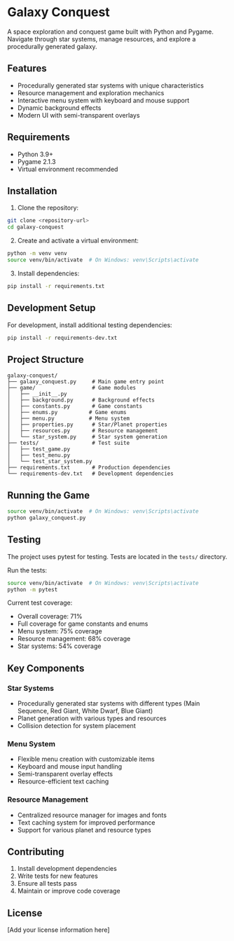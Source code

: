Galaxy Conquest
==============

A space exploration and conquest game built with Python and Pygame. Navigate through star systems, manage resources, and explore a procedurally generated galaxy.

## Features

- Procedurally generated star systems with unique characteristics
- Resource management and exploration mechanics
- Interactive menu system with keyboard and mouse support
- Dynamic background effects
- Modern UI with semi-transparent overlays

## Requirements

- Python 3.9+
- Pygame 2.1.3
- Virtual environment recommended

## Installation

1. Clone the repository:
```bash
git clone <repository-url>
cd galaxy-conquest
```

2. Create and activate a virtual environment:
```bash
python -m venv venv
source venv/bin/activate  # On Windows: venv\Scripts\activate
```

3. Install dependencies:
```bash
pip install -r requirements.txt
```

## Development Setup

For development, install additional testing dependencies:
```bash
pip install -r requirements-dev.txt
```

## Project Structure

```
galaxy-conquest/
├── galaxy_conquest.py     # Main game entry point
├── game/                  # Game modules
│   ├── __init__.py
│   ├── background.py      # Background effects
│   ├── constants.py       # Game constants
│   ├── enums.py          # Game enums
│   ├── menu.py           # Menu system
│   ├── properties.py      # Star/Planet properties
│   ├── resources.py       # Resource management
│   └── star_system.py     # Star system generation
├── tests/                 # Test suite
│   ├── test_game.py
│   ├── test_menu.py
│   └── test_star_system.py
├── requirements.txt       # Production dependencies
└── requirements-dev.txt   # Development dependencies
```

## Running the Game

```bash
source venv/bin/activate  # On Windows: venv\Scripts\activate
python galaxy_conquest.py
```

## Testing

The project uses pytest for testing. Tests are located in the `tests/` directory.

Run the tests:
```bash
source venv/bin/activate  # On Windows: venv\Scripts\activate
python -m pytest
```

Current test coverage:
- Overall coverage: 71%
- Full coverage for game constants and enums
- Menu system: 75% coverage
- Resource management: 68% coverage
- Star systems: 54% coverage

## Key Components

### Star Systems
- Procedurally generated star systems with different types (Main Sequence, Red Giant, White Dwarf, Blue Giant)
- Planet generation with various types and resources
- Collision detection for system placement

### Menu System
- Flexible menu creation with customizable items
- Keyboard and mouse input handling
- Semi-transparent overlay effects
- Resource-efficient text caching

### Resource Management
- Centralized resource manager for images and fonts
- Text caching system for improved performance
- Support for various planet and resource types

## Contributing

1. Install development dependencies
2. Write tests for new features
3. Ensure all tests pass
4. Maintain or improve code coverage

## License

[Add your license information here]